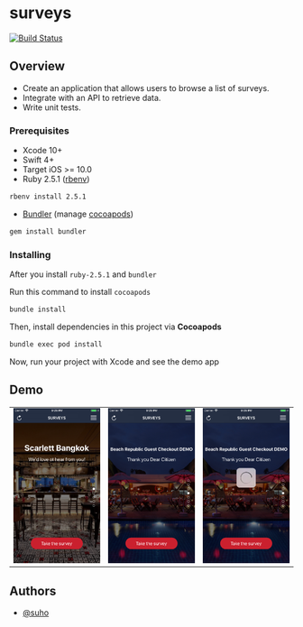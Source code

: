 # surveys
[![Build Status][travis-img]][travis-url]

## Overview

- Create an application that allows users to browse a list of surveys. 
- Integrate with an API to retrieve data.
- Write unit tests.

### Prerequisites

- Xcode 10+
- Swift 4+
- Target iOS >= 10.0
- Ruby 2.5.1 ([rbenv][rbenv])

```bash
rbenv install 2.5.1
```

- [Bundler][bundler] (manage [cocoapods][cocoapods])

```bash
gem install bundler
```

### Installing

After you install `ruby-2.5.1` and `bundler`

Run this command to install `cocoapods`

```bash
bundle install
```

Then, install dependencies in this project via **Cocoapods**

```bash
bundle exec pod install
```

Now, run your project with Xcode and see the demo app

## Demo

<table>
  <tr>
    <td><img src='./images/image1.png' /></td>
    <td><img src='./images/image2.png' /></td>
    <td><img src='./images/image3.png' /></td>
  </tr>
</table>

## Authors

* [@suho][suho]

[suho]: https://github.com/suho
[bundler]: https://bundler.io/
[rbenv]: https://github.com/rbenv/rbenv
[cocoapods]: https://cocoapods.org/
[fastlane]: https://fastlane.tools/
[travis-img]: https://travis-ci.com/suho/surveys.svg?branch=master
[travis-url]: https://travis-ci.com/suho/surveys
